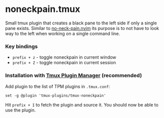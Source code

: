 # noneckpain.tmux

Small tmux plugin that creates a black pane to the left side if only a single
pane exists. Similar to [no-neck-pain.nvim](https://github.com/shortcuts/no-neck-pain.nvim)
its purpose is to not have to look way to the left when working on a single
command line.

### Key bindings

- `prefix + z` - toggle noneckpain in current window
- `prefix + Z` - toggle noneckpain in current session

### Installation with [Tmux Plugin Manager](https://github.com/tmux-plugins/tpm) (recommended)

Add plugin to the list of TPM plugins in `.tmux.conf`:

    set -g @plugin 'tmux-plugins/tmux-noneckpain'

Hit `prefix + I` to fetch the plugin and source it. You should now be able to
use the plugin.
